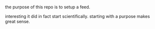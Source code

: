 the purpose of this repo is to setup a feed.

interesting it did in fact start scientifically.
starting with a purpose makes great sense.
